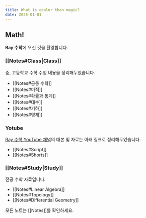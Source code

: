 ```yaml
---
title: What is cooler than magic?
date: 2025-01-01
---
```

## Math!

**Ray 수학**에 오신 것을 환영합니다.

### [[Notes#Class|Class]]
중, 고등학교 수학 수업 내용을 정리해두었습니다.

- [[Notes#공통 수학]]
- [[Notes#미적]]
- [[Notes#확률과 통계]]
- [[Notes#대수]]
- [[Notes#기하]]
- [[Notes#영재]]

### Yotube

[Ray 수학 YouTube 채널](https://www.youtube.com/@Ray수학)의 대본 및 자료는 아래 링크로 정리해두었습니다.

- [[Notes#Script]]
- [[Notes#Shorts]]

### [[Notes#Study|Study]]

전공 수학 자료입니다.

- [[Notes#Linear Algebra]]
- [[Notes#Topology]]
- [[Notes#Differential Geometry]]

모든 노트는 [[Notes]]를 확인하세요.